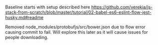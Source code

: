 
Baseline starts with setup described here
https://github.com/verekia/js-stack-from-scratch/blob/master/tutorial/02-babel-es6-eslint-flow-jest-husky.md#readme


Removed node_modules/protobufjs/src/bower.json due to flow error causing commit to fail. Will explore this later as it will cause issues for people downloading.


